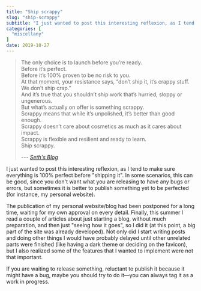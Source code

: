 ```yaml
---
title: "Ship scrappy"
slug: "ship-scrappy"
subtitle: "I just wanted to post this interesting reflexion, as I tend to make sure everything is 100% perfect before “shipping it”. In some scenarios, this can be good, since you don't want what you are …"
categories: [
  "miscellany"
]
date: 2019-10-27
---
```


> The only choice is to launch before you’re ready.\
> Before it’s perfect.\
> Before it’s 100% proven to be no risk to you.\
> At that moment, your resistance says, “don’t ship it, it’s crappy stuff. We don’t ship crap.”\
> And it’s true that you shouldn’t ship work that’s hurried, sloppy or ungenerous.\
> But what’s actually on offer is something scrappy.\
> Scrappy means that while it’s unpolished, it’s better than good enough.\
> Scrappy doesn’t care about cosmetics as much as it cares about impact.\
> Scrappy is flexible and resilient and ready to learn.\
> Ship scrappy.
>
> --- *[Seth's Blog][ss]*

I just wanted to post this interesting reflexion, as I tend to make sure
everything is 100% perfect before "shipping it". In some scenarios, this can be
good, since you don't want what you are releasing to have any bugs or errors,
but sometimes it is better to publish something yet to be perfected (for
instance, my personal website).

The publication of my personal website/blog had been postponed for a long time,
waiting for my own approval on every detail. Finally, this summer I read a
couple of articles about just starting a blog, without much preparation, and
then just "seeing how it goes", so I did it (at this point, a big part of the
site was already developed). Not only did I start writing posts and doing other
things I would have probably delayed until other unrelated parts were finished
(like having a dark theme or deciding on the favicon), but I also realized some
of the features that I wanted to implement were not that important.

If you are waiting to release something, reluctant to publish it because it
might have a bug, maybe you should try to do it—you can always tag it as a work
in progress.


[ss]: <https://seths.blog/2019/07/scrappy-is-not-the-same-as-crappy/> "'Scrappy' is not the same as 'crappy' — Seth's Blog"
